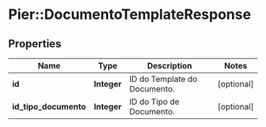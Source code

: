 # Pier::DocumentoTemplateResponse

## Properties
Name | Type | Description | Notes
------------ | ------------- | ------------- | -------------
**id** | **Integer** | ID do Template do Documento. | [optional] 
**id_tipo_documento** | **Integer** | ID do Tipo de Documento. | [optional] 



